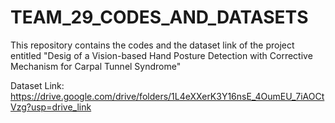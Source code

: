 # TEAM_29_CODES_AND_DATASETS
This repository contains the codes and the dataset link of the project entitled "Desig of a Vision-based Hand Posture Detection with Corrective Mechanism for Carpal Tunnel Syndrome"

Dataset Link: https://drive.google.com/drive/folders/1L4eXXerK3Y16nsE_4OumEU_7iAOCtVzg?usp=drive_link
